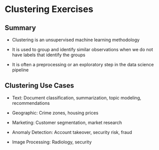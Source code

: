 # Clustering Exercises

## Summary
- Clustering is an unsupervised machine learning methodology  

- It is used to group and identify similar observations when we do not have labels that identify the groups  

-  It is often a preprocessing or an exploratory step in the data science pipeline  


## Clustering Use Cases

- Text: Document classification, summarization, topic modeling, recommendations  

- Geographic: Crime zones, housing prices  

- Marketing: Customer segmentation, market research  

- Anomaly Detection: Account takeover, security risk, fraud  

- Image Processing: Radiology, security  